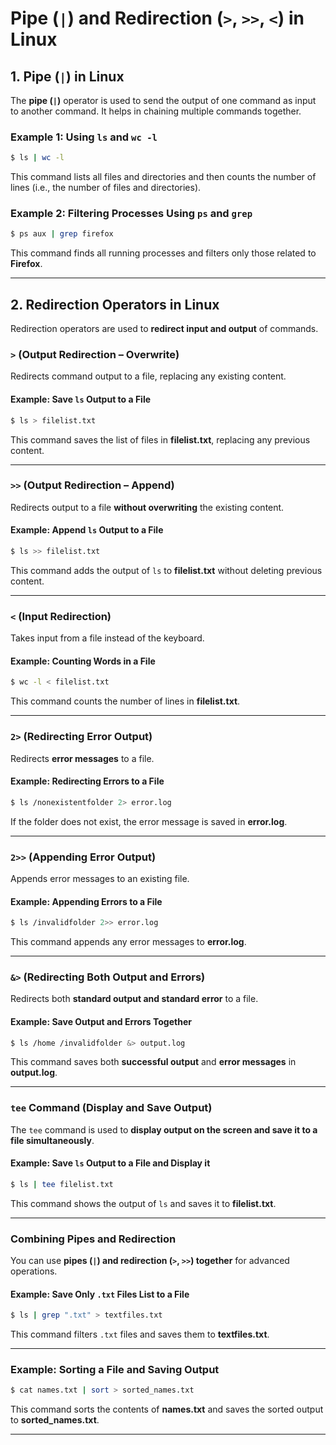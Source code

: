 
# Pipe (`|`) and Redirection (`>`, `>>`, `<`) in Linux

## 1. **Pipe (`|`) in Linux**

The **pipe (`|`)** operator is used to send the output of one command as input to another command. It helps in chaining multiple commands together.

### **Example 1: Using `ls` and `wc -l`**
```bash
$ ls | wc -l
```
This command lists all files and directories and then counts the number of lines (i.e., the number of files and directories).

### **Example 2: Filtering Processes Using `ps` and `grep`**
```bash
$ ps aux | grep firefox
```
This command finds all running processes and filters only those related to **Firefox**.

---

## 2. **Redirection Operators in Linux**

Redirection operators are used to **redirect input and output** of commands.

### **`>` (Output Redirection – Overwrite)**
Redirects command output to a file, replacing any existing content.

#### **Example: Save `ls` Output to a File**
```bash
$ ls > filelist.txt
```
This command saves the list of files in **filelist.txt**, replacing any previous content.

---

### **`>>` (Output Redirection – Append)**
Redirects output to a file **without overwriting** the existing content.

#### **Example: Append `ls` Output to a File**
```bash
$ ls >> filelist.txt
```
This command adds the output of `ls` to **filelist.txt** without deleting previous content.

---

### **`<` (Input Redirection)**
Takes input from a file instead of the keyboard.

#### **Example: Counting Words in a File**
```bash
$ wc -l < filelist.txt
```
This command counts the number of lines in **filelist.txt**.

---

### **`2>` (Redirecting Error Output)**
Redirects **error messages** to a file.

#### **Example: Redirecting Errors to a File**
```bash
$ ls /nonexistentfolder 2> error.log
```
If the folder does not exist, the error message is saved in **error.log**.

---

### **`2>>` (Appending Error Output)**
Appends error messages to an existing file.

#### **Example: Appending Errors to a File**
```bash
$ ls /invalidfolder 2>> error.log
```
This command appends any error messages to **error.log**.

---

### **`&>` (Redirecting Both Output and Errors)**
Redirects both **standard output and standard error** to a file.

#### **Example: Save Output and Errors Together**
```bash
$ ls /home /invalidfolder &> output.log
```
This command saves both **successful output** and **error messages** in **output.log**.

---

### **`tee` Command (Display and Save Output)**
The `tee` command is used to **display output on the screen and save it to a file simultaneously**.

#### **Example: Save `ls` Output to a File and Display it**
```bash
$ ls | tee filelist.txt
```
This command shows the output of `ls` and saves it to **filelist.txt**.

---

### **Combining Pipes and Redirection**
You can use **pipes (`|`) and redirection (`>`, `>>`) together** for advanced operations.

#### **Example: Save Only `.txt` Files List to a File**
```bash
$ ls | grep ".txt" > textfiles.txt
```
This command filters `.txt` files and saves them to **textfiles.txt**.

---

### **Example: Sorting a File and Saving Output**
```bash
$ cat names.txt | sort > sorted_names.txt
```
This command sorts the contents of **names.txt** and saves the sorted output to **sorted_names.txt**.

---

